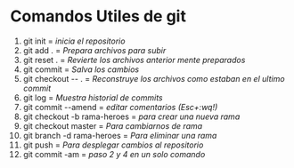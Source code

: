 # Comandos Utiles de git

1. git init = _inicia el repositorio_
2. git add . = _Prepara archivos para subir_
3. git reset . = _Revierte los archivos anterior mente preparados_
4. git commit = _Salva los cambios_
5. git checkout -- . = _Reconstruye los archivos como estaban en el ultimo commit_
6. git log = _Muestra historial de commits_
7. git commit --amend = _editar comentarios (Esc+:wq!)_
8. git checkout -b rama-heroes = _para crear una nueva rama_
9. git checkout master = _Para cambiarnos de rama_
10. git branch -d rama-heroes = _Para eliminar una rama_
11. git push = _Para desplegar cambios al repositorio_
12. git commit -am = _paso 2 y 4 en un solo comando_
